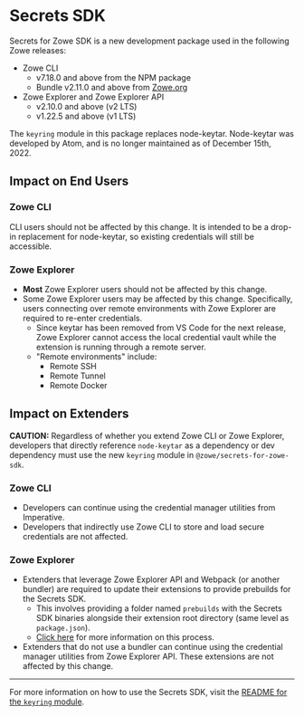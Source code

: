 # Secrets SDK

Secrets for Zowe SDK is a new development package used in the following Zowe releases:
- Zowe CLI
    - v7.18.0 and above from the NPM package
    - Bundle v2.11.0 and above from [Zowe.org](https://www.zowe.org/download#download-v2)
- Zowe Explorer and Zowe Explorer API
    - v2.10.0 and above (v2 LTS)
    - v1.22.5 and above (v1 LTS)

The `keyring` module in this package replaces node-keytar. Node-keytar was developed by Atom, and is no longer maintained as of December 15th, 2022.

## Impact on End Users

### Zowe CLI

CLI users should not be affected by this change. It is intended to be a drop-in replacement for node-keytar, so existing credentials will still be accessible.

### Zowe Explorer

- **Most** Zowe Explorer users should not be affected by this change.
- Some Zowe Explorer users may be affected by this change. Specifically, users connecting over remote environments with Zowe Explorer are required to re-enter credentials. 
    - Since keytar has been removed from VS Code for the next release, Zowe Explorer cannot access the local credential vault while the extension is running through a remote server.
    - "Remote environments" include:
        - Remote SSH
        - Remote Tunnel
        - Remote Docker

## Impact on Extenders

**CAUTION:** Regardless of whether you extend Zowe CLI or Zowe Explorer, developers that directly reference `node-keytar` as a dependency or dev dependency must use the new `keyring` module in `@zowe/secrets-for-zowe-sdk`.

### Zowe CLI

- Developers can continue using the credential manager utilities from Imperative.
- Developers that indirectly use Zowe CLI to store and load secure credentials are not affected.

### Zowe Explorer

- Extenders that leverage Zowe Explorer API and Webpack (or another bundler) are required to update their extensions to provide prebuilds for the Secrets SDK. 
    - This involves providing a folder named `prebuilds` with the Secrets SDK binaries alongside their extension root directory (same level as `package.json`).
    - [Click here](https://github.com/zowe/zowe-cli/blob/master/packages/secrets/src/keyring/EXTENDERS.md#webpackingbundling-alongside-your-project) for more information on this process.
- Extenders that do not use a bundler can continue using the credential manager utilities from Zowe Explorer API. These extensions are not affected by this change.

---

For more information on how to use the Secrets SDK, visit the [README for the `keyring` module](/packages/secrets/src/keyring/README.md).